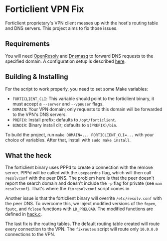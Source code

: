 # Forticlient VPN Fix

Forticlient proprietary's VPN client messes up with the host's routing table
and DNS servers. This project aims to fix those issues.


## Requirements

You will need [OpenResolv](https://roy.marples.name/projects/openresolv/) and
[Dnsmasq](http://www.thekelleys.org.uk/dnsmasq/doc.html) to forward DNS
requests to the specified domain. A configuration setup is described
[here](https://wiki.archlinux.org/index.php/Dnsmasq#openresolv).

## Building & Installing

For the script to work properly, you need to set some Make variables:

 * `FORTICLIENT_CLI`: This variable should point to the forticlient binary, it
   must accept a `--server` and `--vpnuser` flags.
 * `DOMAIN`: Your VPN domain; only requests to this domain will be forwarded to
   the VPN's DNS servers.
 * `PREFIX`: Install prefix; defaults to `/opt/forticlient`.
 * `BINDIR`: Binary install dir; defaults to `$(PREFIX)/bin`.

To build the project, run `make DOMAIN=... FORTICLIENT_CLI=...` with your
choice of variables. After that, install with `sudo make install`.

## What the heck

The forticlient binary uses PPPd to create a connection with the remove server.
PPPd will be called with the `usepeerdns` flag, which will then call
`resolvconf` with the peer DNS. The problem here is that the peer doesn't
report the search domain and doesn't include the `-p` flag for private (see
`man resolvconf`). That's where the `fixresolvconf` script comes in.

Another issue is that the forticlient binary will overrite `/etc/resolv.conf`
with the peer DNS. To overcome this, we inject modified versions of the
`fopen`, `fputc`, and `fclose` functions with `LD_PRELOAD`. The modified
functions are defined in [hack.c](hack.c).

The last fix is the routing tables. The default routing table created will
route every connection to the VPN. The `fixroutes` script will route only
`10.0.0.0` connections to the VPN.
